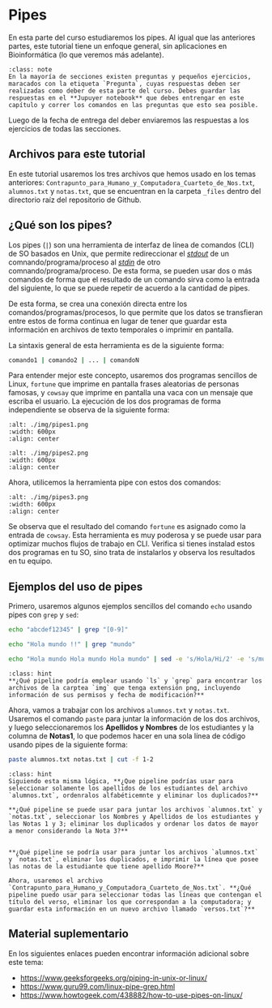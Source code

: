 # Pipes
En esta parte del curso estudiaremos los pipes. Al igual que las anteriores partes, este tutorial tiene un enfoque general, sin aplicaciones en Bioinformática (lo que veremos más adelante). 

```{admonition} Nota importante
:class: note
En la mayoría de secciones existen preguntas y pequeños ejercicios, maracados con la etiqueta `Pregunta`, cuyas respuestas deben ser realizadas como deber de esta parte del curso. Debes guardar las respuestas en el **Jupuyer notebook** que debes entrengar en este capítulo y correr los comandos en las preguntas que esto sea posible.
````

Luego de la fecha de entrega del deber enviaremos las respuestas a los ejercicios de todas las secciones. 

<div id="seccion4_7_0"/>

## Archivos para este tutorial
En este tutorial usaremos los tres archivos que hemos usado en los temas anteriores: `Contrapunto_para_Humano_y_Computadora_Cuarteto_de_Nos.txt`, `alumnos.txt` y `notas.txt`, que se encuentran en la carpeta `_files` dentro del directorio raíz del repositorio de Github.

<div id="seccion4_7_1"/>

## ¿Qué son los pipes?

Los pipes (`|`) son una herramienta de interfaz de línea de comandos (CLI) de SO basados en Unix, que permite redireccionar el [*stdout*](https://www.computerhope.com/jargon/s/stdout.htm) de un comnando/programa/proceso al [*stdin*](https://www.computerhope.com/jargon/s/stdin.htm) de otro comnando/programa/proceso. De esta forma, se pueden usar dos o más comandos de forma que el resultado de un comando sirva como la entrada del siguiente, lo que se puede repetir de acuerdo a la cantidad de pipes. 

De esta forma, se crea una conexión directa entre los comandos/programas/procesos, lo que permite que los datos se transfieran entre estos de forma continua en lugar de tener que guardar esta información en archivos de texto temporales o imprimir en pantalla. 

La sintaxis general de esta herramienta es de la siguiente forma: 

``` bash
comando1 | comando2 | ... | comandoN
```
Para entender mejor este concepto, usaremos dos programas sencillos de Linux, `fortune` que imprime en pantalla frases aleatorias de personas famosas, y `cowsay` que imprime en pantalla una vaca con un mensaje que escriba el usuario. La ejecución de los dos programas de forma independiente se observa de la siguiente forma: 

```{image} ./img/pipes1.png
:alt: ./img/pipes1.png
:width: 600px
:align: center
```

```{image} ./img/pipes2.png
:alt: ./img/pipes2.png
:width: 600px
:align: center
```

Ahora, utilicemos la herramienta pipe con estos dos comandos: 

```{image} ./img/pipes3.png
:alt: ./img/pipes3.png
:width: 600px
:align: center
```

Se observa que el resultado del comando `fortune` es asignado como la entrada de `cowsay`. Esta herramienta es muy poderosa y se puede usar para optimizar muchos flujos de trabajo en CLI. Verifica si tienes instalad estos dos programas en tu SO, sino trata de instalarlos y observa los resultados en tu equipo. 

<div id="seccion4_7_2"/>

## Ejemplos del uso de pipes

Primero, usaremos algunos ejemplos sencillos del comando `echo` usando pipes con `grep` y `sed`:

``` bash
echo "abcdef12345" | grep "[0-9]"
```

``` bash
echo "Hola mundo !!" | grep "mundo"
```

``` bash
echo "Hola mundo Hola mundo Hola mundo" | sed -e 's/Hola/Hi/2' -e 's/mundo/world/2'
```

```{admonition} Pregunta
:class: hint
**¿Qué pipeline podría emplear usando `ls` y `grep` para encontrar los archivos de la carptea `img` que tenga extensión png, incluyendo información de sus permisos y fecha de modificación?**
```

Ahora, vamos a trabajar con los archivos `alumnos.txt` y `notas.txt`. Usaremos el comando `paste` para juntar la información de los dos archivos, y luego seleccionaremos los **Apellidos y Nombres** de los estudiantes y la columna de **Notas1**, lo que podemos hacer en una sola línea de código usando pipes de la siguiente forma: 

``` bash
paste alumnos.txt notas.txt | cut -f 1-2
```

```{admonition} Pregunta
:class: hint
Siguiendo esta misma lógica, **¿Que pipeline podrías usar para seleccionar solamente los apellidos de los estudiantes del archivo `alumnos.txt`, ordenralos alfabéticemnte y eliminar los duplicados?**

**¿Qué pipeline se puede usar para juntar los archivos `alumnos.txt` y `notas.txt`, seleccionar los Nombres y Apellidos de los estudiantes y las Notas 1 y 3; eliminar los duplicados y ordenar los datos de mayor a menor considerando la Nota 3?**


**¿Qué pipeline se podría usar para juntar los archivos `alumnos.txt` y `notas.txt`, eliminar los duplicados, e imprimir la línea que posee las notas de la estudiante que tiene apellido Moore?**

Ahora, usaremos el archivo `Contrapunto_para_Humano_y_Computadora_Cuarteto_de_Nos.txt`. **¿Qué pipeline puedo usar para seleccionar todas las líneas que contengan el título del verso, eliminar los que correspondan a la computadora; y guardar esta información en un nuevo archivo llamado `versos.txt`?**
```


<div id="seccion4_7_3"/>

## Material suplementario

En los siguientes enlaces pueden encontrar información adicional sobre este tema:

* <https://www.geeksforgeeks.org/piping-in-unix-or-linux/>
* <https://www.guru99.com/linux-pipe-grep.html>
* <https://www.howtogeek.com/438882/how-to-use-pipes-on-linux/>
